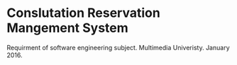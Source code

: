# Conslutation Reservation Mangement System
Requirment of software engineering subject. Multimedia Univeristy. January 2016.

